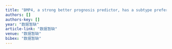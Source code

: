```yaml
---
title: "BMP4, a strong better prognosis predictor, has a subtype preference and cell development association in gliomas"
authors: []
authors-key: []
year: "数据暂缺"
article-link: "数据暂缺"
venue: "数据暂缺"
bibex: "数据暂缺"
---
```

